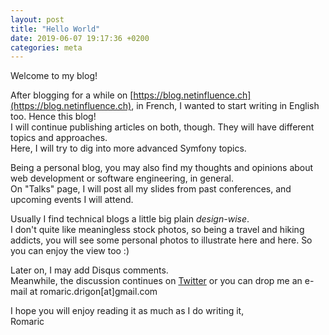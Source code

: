 ```yaml
---
layout: post
title: "Hello World"
date: 2019-06-07 19:17:36 +0200
categories: meta
---
```


Welcome to my blog!

After blogging for a while on [https://blog.netinfluence.ch](https://blog.netinfluence.ch),
in French, I wanted to start writing in English too. Hence this blog!  
I will continue publishing articles on both, though. They will have different topics and approaches.  
Here, I will try to dig into more advanced Symfony topics.

Being a personal blog, you may also find my thoughts and opinions about
web development or software engineering, in general.  
On "Talks" page, I will post all my slides from past conferences, and upcoming events I will attend.

Usually I find technical blogs a little big plain _design-wise_.  
I don't quite like meaningless stock photos, so being a travel and hiking addicts,
you will see some personal photos to illustrate here and here. So you can enjoy the view too :)

Later on, I may add Disqus comments.  
Meanwhile, the discussion continues on [Twitter](https://twitter.com/romaricdrigon)
or you can drop me an e-mail at romaric.drigon[at]gmail.com

I hope you will enjoy reading it as much as I do writing it,  
Romaric
